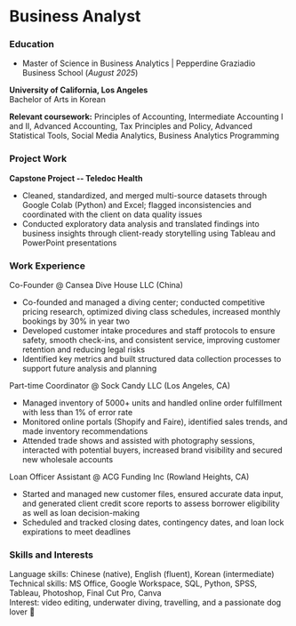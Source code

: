# Business Analyst  


### Education  
- Master of Science in Business Analytics  |  Pepperdine Graziadio Business School (_August 2025_)

**University of California, Los Angeles**  
Bachelor of Arts in Korean

**Relevant coursework:** Principles of Accounting, Intermediate Accounting I and II, Advanced Accounting, Tax Principles and Policy, Advanced Statistical Tools, Social Media Analytics, Business Analytics Programming

### Project Work
**Capstone Project -- Teledoc Health**
  - Cleaned, standardized, and merged multi-source datasets through Google Colab (Python) and Excel; flagged inconsistencies and coordinated with the client on data quality issues
  - Conducted exploratory data analysis and translated findings into business insights through client-ready storytelling using Tableau and PowerPoint presentations


### Work Experience  
Co-Founder @ Cansea Dive House LLC (China)
  - Co-founded and managed a diving center; conducted competitive pricing research, optimized diving class schedules, increased monthly bookings by 30% in year two
  - Developed customer intake procedures and staff protocols to ensure safety, smooth check-ins, and consistent service, improving customer retention and reducing legal risks
  - Identified key metrics and built structured data collection processes to support future analysis and planning

Part-time Coordinator @ Sock Candy LLC (Los Angeles, CA)
  - Managed inventory of 5000+ units and handled online order fulfillment with less than 1% of error rate
  - Monitored online portals (Shopify and Faire), identified sales trends, and made inventory recommendations
  - Attended trade shows and assisted with photography sessions, interacted with potential buyers, increased brand visibility and secured new wholesale accounts

Loan Officer Assistant @ ACG Funding Inc (Rowland Heights, CA)
  - Started and managed new customer files, ensured accurate data input, and generated client credit score reports to assess borrower eligibility as well as loan decision-making
  - Scheduled and tracked closing dates, contingency dates, and loan lock expirations to meet deadlines


### Skills and Interests
Language skills: Chinese (native), English (fluent), Korean (intermediate)  
Technical skills: MS Office, Google Workspace, SQL, Python, SPSS, Tableau, Photoshop, Final Cut Pro, Canva  
Interest: video editing, underwater diving, travelling, and a passionate dog lover 🐾  
